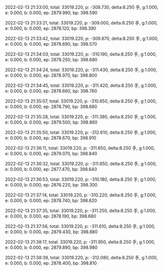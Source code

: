 2022-02-13 21:33:00, total: 33019.220, p: -308.730, delta:8.250 手, g:1.000, e: 0.000, b: 0.000, ep: 2879.990, bp: 398.590

2022-02-13 21:33:21, total: 33019.220, p: -309.000, delta:8.250 手, g:1.000, e: 0.000, b: 0.000, ep: 2878.120, bp: 398.390

2022-02-13 21:33:42, total: 33019.220, p: -309.870, delta:8.250 手, g:1.000, e: 0.000, b: 0.000, ep: 2878.690, bp: 398.570

2022-02-13 21:34:03, total: 33019.220, p: -310.190, delta:8.250 手, g:1.000, e: 0.000, b: 0.000, ep: 2879.250, bp: 398.680

2022-02-13 21:34:24, total: 33019.220, p: -311.430, delta:8.250 手, g:1.000, e: 0.000, b: 0.000, ep: 2878.970, bp: 398.800

2022-02-13 21:34:45, total: 33019.220, p: -311.420, delta:8.250 手, g:1.000, e: 0.000, b: 0.000, ep: 2878.660, bp: 398.760

2022-02-13 21:35:07, total: 33019.220, p: -310.650, delta:8.250 手, g:1.000, e: 0.000, b: 0.000, ep: 2878.790, bp: 398.680

2022-02-13 21:35:28, total: 33019.220, p: -311.380, delta:8.250 手, g:1.000, e: 0.000, b: 0.000, ep: 2879.500, bp: 398.860

2022-02-13 21:35:50, total: 33019.220, p: -312.610, delta:8.250 手, g:1.000, e: 0.000, b: 0.000, ep: 2878.670, bp: 398.910

2022-02-13 21:36:11, total: 33019.220, p: -311.650, delta:8.250 手, g:1.000, e: 0.000, b: 0.000, ep: 2879.070, bp: 398.840

2022-02-13 21:36:32, total: 33019.220, p: -311.650, delta:8.250 手, g:1.000, e: 0.000, b: 0.000, ep: 2877.470, bp: 398.640

2022-02-13 21:36:53, total: 33019.220, p: -310.180, delta:8.250 手, g:1.000, e: 0.000, b: 0.000, ep: 2876.220, bp: 398.300

2022-02-13 21:37:14, total: 33019.220, p: -310.220, delta:8.250 手, g:1.000, e: 0.000, b: 0.000, ep: 2878.740, bp: 398.620

2022-02-13 21:37:35, total: 33019.220, p: -311.250, delta:8.250 手, g:1.000, e: 0.000, b: 0.000, ep: 2878.190, bp: 398.680

2022-02-13 21:37:56, total: 33019.220, p: -311.610, delta:8.250 手, g:1.000, e: 0.000, b: 0.000, ep: 2879.430, bp: 398.880

2022-02-13 21:38:17, total: 33019.220, p: -311.950, delta:8.250 手, g:1.000, e: 0.000, b: 0.000, ep: 2879.890, bp: 398.980

2022-02-13 21:38:39, total: 33019.220, p: -312.080, delta:8.250 手, g:1.000, e: 0.000, b: 0.000, ep: 2878.400, bp: 398.810